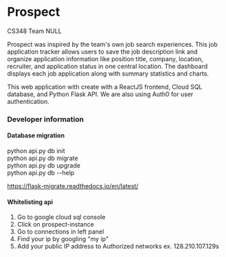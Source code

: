 # Prospect
CS348 Team NULL

Prospect was inspired by the team's own job search experiences. This job application tracker allows users to save the job description link and organize application information like position title, company, location, recruiter, and application status in one central location. The dashboard displays each job application along with summary statistics and charts.

This web application with create with a ReactJS frontend, Cloud SQL database, and Python Flask API. We are also using Auth0 for user authentication.

### Developer information

#### Database migration
python api.py db init       \
python api.py db migrate    \
python api.py db upgrade    \
python api.py db --help

https://flask-migrate.readthedocs.io/en/latest/

#### Whitelisting api

1. Go to google cloud sql console
2. Click on prospect-instance
3. Go to connections in left panel
4. Find your ip by googling "my ip"
5. Add your public IP address to Authorized networks
ex. 128.210.107.129s
